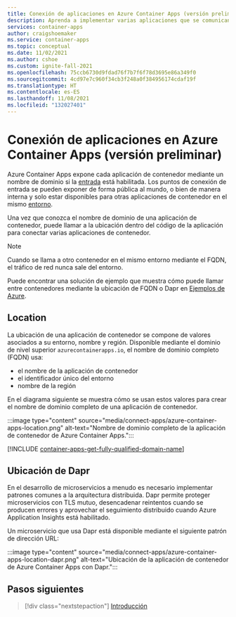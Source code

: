 ```yaml
---
title: Conexión de aplicaciones en Azure Container Apps (versión preliminar)
description: Aprenda a implementar varias aplicaciones que se comunican de forma conjunta en Azure Container Apps.
services: container-apps
author: craigshoemaker
ms.service: container-apps
ms.topic: conceptual
ms.date: 11/02/2021
ms.author: cshoe
ms.custom: ignite-fall-2021
ms.openlocfilehash: 75ccb6730d9fdad76f7b7f6f78d3695e86a349f0
ms.sourcegitcommit: 4cd97e7c960f34cb3f248a0f384956174cdaf19f
ms.translationtype: HT
ms.contentlocale: es-ES
ms.lasthandoff: 11/08/2021
ms.locfileid: "132027401"
---
```

# <a name="connect-applications-in-azure-container-apps-preview"></a>Conexión de aplicaciones en Azure Container Apps (versión preliminar)

Azure Container Apps expone cada aplicación de contenedor mediante un nombre de dominio si la [entrada](ingress.md) está habilitada. Los puntos de conexión de entrada se pueden exponer de forma pública al mundo, o bien de manera interna y solo estar disponibles para otras aplicaciones de contenedor en el mismo [entorno](environment.md).

Una vez que conozca el nombre de dominio de una aplicación de contenedor, puede llamar a la ubicación dentro del código de la aplicación para conectar varias aplicaciones de contenedor.

> [!NOTE]
> Cuando se llama a otro contenedor en el mismo entorno mediante el FQDN, el tráfico de red nunca sale del entorno.

Puede encontrar una solución de ejemplo que muestra cómo puede llamar entre contenedores mediante la ubicación de FQDN o Dapr en [Ejemplos de Azure](https://github.com/Azure-Samples/container-apps-connect-multiple-apps).

## <a name="location"></a>Location

La ubicación de una aplicación de contenedor se compone de valores asociados a su entorno, nombre y región. Disponible mediante el dominio de nivel superior `azurecontainerapps.io`, el nombre de dominio completo (FQDN) usa:

- el nombre de la aplicación de contenedor
- el identificador único del entorno
- nombre de la región

En el diagrama siguiente se muestra cómo se usan estos valores para crear el nombre de dominio completo de una aplicación de contenedor.

:::image type="content" source="media/connect-apps/azure-container-apps-location.png" alt-text="Nombre de dominio completo de la aplicación de contenedor de Azure Container Apps.":::

[!INCLUDE [container-apps-get-fully-qualified-domain-name](../../includes/container-apps-get-fully-qualified-domain-name.md)]

## <a name="dapr-location"></a>Ubicación de Dapr

En el desarrollo de microservicios a menudo es necesario implementar patrones comunes a la arquitectura distribuida. Dapr permite proteger microservicios con TLS mutuo, desencadenar reintentos cuando se producen errores y aprovechar el seguimiento distribuido cuando Azure Application Insights está habilitado.

Un microservicio que usa Dapr está disponible mediante el siguiente patrón de dirección URL:

:::image type="content" source="media/connect-apps/azure-container-apps-location-dapr.png" alt-text="Ubicación de la aplicación de contenedor de Azure Container Apps con Dapr.":::

## <a name="next-steps"></a>Pasos siguientes

> [!div class="nextstepaction"]
> [Introducción](get-started.md)
